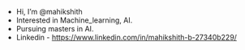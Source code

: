- Hi, I’m @mahikshith
-  Interested in Machine_learning, AI.
-  Pursuing masters in  AI.
-  Linkedin - https://www.linkedin.com/in/mahikshith-b-27340b229/

<!---
mahikshith/mahikshith is a ✨ special ✨ repository because its `README.md` (this file) appears on your GitHub profile.
You can click the Preview link to take a look at your changes.
--->
